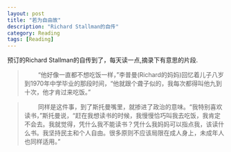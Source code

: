 ```yaml
---
layout: post
title: "若为自由故"
description: "Richard Stallman的自传"
category: Reading
tags: [Reading]
---
```



预订的Richard Stallman的自传到了，每天读一点,摘录下有意思的片段.

> &nbsp;&nbsp;&nbsp;&nbsp;&nbsp;&nbsp;&nbsp;&nbsp;“他好像一直都不想吃饭一样，”李普曼(Richard的妈妈)回忆着儿子八岁到1970年中学毕业的那段时间，“他就跟个聋子似的，我每次都得叫他九到十次，他才肯过来吃饭。”

> &nbsp;&nbsp;&nbsp;&nbsp;&nbsp;&nbsp;&nbsp;&nbsp;同样是这件事，到了斯托曼嘴里，就掺进了政治的意味。“我特别喜欢读书，”斯托曼说，“赶在我想读书的时候，我慢慢恰巧叫我去吃饭，我肯定不会去。我就觉得，凭什么我不能读书？凭什么我妈妈可以指点我，该读什么书。我坚持民主和个人自由。很多原则不应该局限在成人身上，未成年人也同样适用。”
